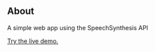 ## About
A simple web app using the SpeechSynthesis API

[Try the live demo.](https://rawgit.com/StephanieCunnane/javascript30/master/23%20-%20SpeechSynthesis%20API/index.html)
